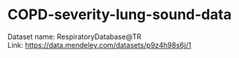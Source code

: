# COPD-severity-lung-sound-data

Dataset name: RespiratoryDatabase@TR\
Link: https://data.mendeley.com/datasets/p9z4h98s6j/1
